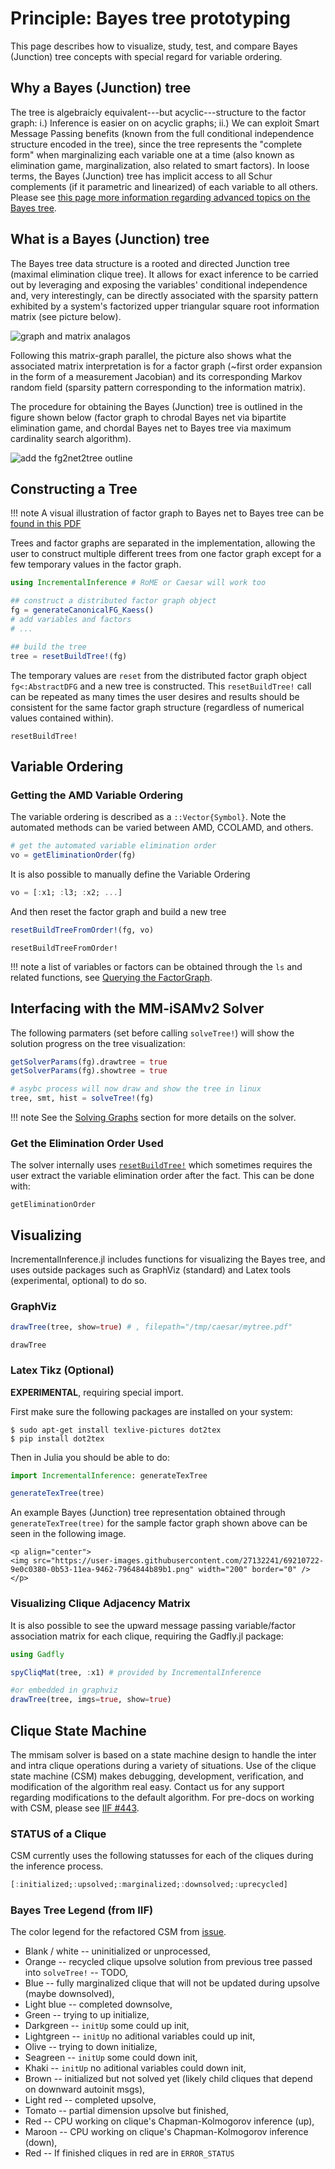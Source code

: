 # Principle: Bayes tree prototyping

This page describes how to visualize, study, test, and compare Bayes (Junction) tree concepts with special regard for variable ordering.

## Why a Bayes (Junction) tree

The tree is algebraicly equivalent---but acyclic---structure to the factor graph:  i.) Inference is easier on on acyclic graphs; ii.) We can exploit Smart Message Passing benefits (known from the full conditional independence structure encoded in the tree), since the tree represents the "complete form" when marginalizing each variable one at a time (also known as elimination game, marginalization, also related to smart factors).  In loose terms, the Bayes (Junction) tree has implicit access to all Schur complements (if it parametric and linearized) of each variable to all others.  Please see [this page more information regarding advanced topics on the Bayes tree](https://www.juliarobotics.org/Caesar.jl/latest/principles/initializingOnBayesTree/).

## What is a Bayes (Junction) tree

The Bayes tree data structure is a rooted and directed Junction tree (maximal elimination clique tree). It allows for exact inference to be carried out by leveraging and exposing the variables' conditional independence and, very interestingly, can be directly associated with the sparsity pattern exhibited by a system's factorized upper triangular square root information matrix (see picture below).

![graph and matrix analagos](https://user-images.githubusercontent.com/27132241/69210533-f55da400-0b52-11ea-89dd-f18b7fa983b8.png)

Following this matrix-graph parallel, the picture also shows what the associated matrix interpretation is for a factor graph (~first order expansion in the form of a measurement Jacobian) and its corresponding Markov random field (sparsity pattern corresponding to the information matrix).

The procedure for obtaining the Bayes (Junction) tree is outlined in the figure shown below (factor graph to chrodal Bayes net via bipartite elimination game, and chordal Bayes net to Bayes tree via maximum cardinality search algorithm).

![add the fg2net2tree outline](https://user-images.githubusercontent.com/27132241/69210647-5eddb280-0b53-11ea-82ab-dc5ff89c4a43.png)

## Constructing a Tree

!!! note
    A visual illustration of factor graph to Bayes net to Bayes tree can be [found in this PDF](https://github.com/JuliaRobotics/IncrementalInference.jl/files/3929194/hex-slam.pdf) 

Trees and factor graphs are separated in the implementation, allowing the user to construct multiple different trees from one factor graph except for a few temporary values in the factor graph.

```julia
using IncrementalInference # RoME or Caesar will work too

## construct a distributed factor graph object
fg = generateCanonicalFG_Kaess()
# add variables and factors
# ...

## build the tree
tree = resetBuildTree!(fg)
```

The temporary values are `reset` from the distributed factor graph object `fg<:AbstractDFG` and a new tree is constructed.  This `resetBuildTree!` call can be repeated as many times the user desires and results should be consistent for the same factor graph structure (regardless of numerical values contained within).

```@docs
resetBuildTree!
```

## Variable Ordering

### Getting the AMD Variable Ordering

The variable ordering is described as a `::Vector{Symbol}`.  Note the automated methods can be varied between AMD, CCOLAMD, and others.
```julia
# get the automated variable elimination order
vo = getEliminationOrder(fg)
```

It is also possible to manually define the Variable Ordering
```julia
vo = [:x1; :l3; :x2; ...]
```

And then reset the factor graph and build a new tree
```julia
resetBuildTreeFromOrder!(fg, vo)
```

```@docs
resetBuildTreeFromOrder!
```

!!! note
    a list of variables or factors can be obtained through the `ls` and related functions, see [Querying the FactorGraph](@ref).


## Interfacing with the MM-iSAMv2 Solver

The following parmaters (set before calling `solveTree!`) will show the solution progress on the tree visualization:
```julia
getSolverParams(fg).drawtree = true
getSolverParams(fg).showtree = true

# asybc process will now draw and show the tree in linux
tree, smt, hist = solveTree!(fg)
```

!!! note
    See the [Solving Graphs](@ref) section for more details on the solver.

### Get the Elimination Order Used

The solver internally uses [`resetBuildTree!`](@ref) which sometimes requires the user extract the variable elimination order after the fact.  This can be done with:
```@docs
getEliminationOrder
```

## Visualizing

IncrementalInference.jl includes functions for visualizing the Bayes tree, and uses outside packages such as GraphViz (standard) and Latex tools (experimental, optional) to do so.  

### GraphViz

```julia
drawTree(tree, show=true) # , filepath="/tmp/caesar/mytree.pdf"
```

```@docs
drawTree
```

### Latex Tikz (Optional)

**EXPERIMENTAL**, requiring special import.

First make sure the following packages are installed on your system:
```
$ sudo apt-get install texlive-pictures dot2tex
$ pip install dot2tex
```

Then in Julia you should be able to do:
```julia
import IncrementalInference: generateTexTree

generateTexTree(tree)
```

An example Bayes (Junction) tree representation obtained through `generateTexTree(tree)` for the sample factor graph shown above can be seen in the following image.

```@raw html
<p align="center">
<img src="https://user-images.githubusercontent.com/27132241/69210722-9e0c0380-0b53-11ea-9462-7964844b89b1.png" width="200" border="0" />
</p>
```

### Visualizing Clique Adjacency Matrix

It is also possible to see the upward message passing variable/factor association matrix for each clique, requiring the Gadfly.jl package:
```julia
using Gadfly

spyCliqMat(tree, :x1) # provided by IncrementalInference

#or embedded in graphviz
drawTree(tree, imgs=true, show=true)
```

## Clique State Machine

The mmisam solver is based on a state machine design to handle the inter and intra clique operations during a variety of situations.  Use of the clique state machine (CSM) makes debugging, development, verification, and modification of the algorithm real easy.  Contact us for any support regarding modifications to the default algorithm.  For pre-docs on working with CSM, please see [IIF #443](https://github.com/JuliaRobotics/IncrementalInference.jl/issues/443).

### STATUS of a Clique

CSM currently uses the following statusses for each of the cliques during the inference process.

```julia
[:initialized;:upsolved;:marginalized;:downsolved;:uprecycled]
```

### Bayes Tree Legend (from IIF)

The color legend for the refactored CSM from [issue](https://github.com/JuliaRobotics/IncrementalInference.jl/issues/1007).

* Blank / white -- uninitialized or unprocessed,
* Orange -- recycled clique upsolve solution from previous tree passed into `solveTree!` -- TODO,
* Blue -- fully marginalized clique that will not be updated during upsolve (maybe downsolved),
* Light blue -- completed downsolve,
* Green -- trying to up initialize,
* Darkgreen -- `initUp` some could up init,
* Lightgreen -- `initUp` no aditional variables could up init,
* Olive -- trying to down initialize,
* Seagreen -- `initUp` some could down init,
* Khaki -- `initUp` no aditional variables could down init,
* Brown -- initialized but not solved yet (likely child cliques that depend on downward autoinit msgs),
* Light red -- completed upsolve,
* Tomato -- partial dimension upsolve but finished,
* Red -- CPU working on clique's Chapman-Kolmogorov inference (up),
* Maroon -- CPU working on clique's Chapman-Kolmogorov inference (down),
* Red -- If finished cliques in red are in `ERROR_STATUS`

